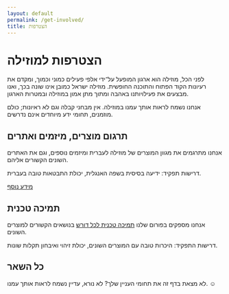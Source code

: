 ```yaml
---
layout: default
permalink: /get-involved/
title: הצטרפות
---
```

הצטרפות למוזילה
===============

לפני הכל, מוזילה הוא ארגון המופעל על־ידי אלפי פעילים כמוני וכמוך, ומקדם את רעיונות הקוד הפתוח והתוכנה החופשית. מוזילה ישראל כמובן אינו שונה בכך, ואנו מבצעים את פעילויותנו באהבה ומתוך מתן אמון במוזילה ובמטרות הארגון. 

אנחנו נשמח לראות אותך עמנו במוזילה. אין מבחני קבלה וגם לא ראיונות; כולם מוזמנים, תחומי ידע מיוחדים אינם נדרשים. 

תרגום מוצרים, מיזמים ואתרים
--------------------------

אנחנו מתרגמים את מגוון המוצרים של מוזילה לעברית ומיזמים נוספים, וגם את האתרים השונים הקשורים אליהם. 

דרישות תפקיד: ידיעה בסיסית בשפה האנגלית, יכולת התבטאות טובה בעברית.

[מידע נוסף](http://wiki.mozilla.org.il/l10n)

תמיכה טכנית
-----------

אנחנו מספקים בפורום שלנו [תמיכה טכנית לכל דורש] בנושאים הקשורים למוצרים השונים. 

דרישות התפקיד: היכרות טובה עם המוצרים השונים, יכולת זיהוי ואיבחון תקלות שונות. 

[תמיכה טכנית לכל דורש]: http://mozilla.org.il/board/viewforum.php?f=19

כל השאר
--------
לא מצאת בדף זה את תחומי העניין שלך? לא נורא, עדיין נשמח לראות אותך עמנו. ☺ 
